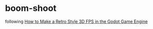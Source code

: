 # boom-shoot

following [How to Make a Retro Style 3D FPS in the Godot Game Engine](https://www.udemy.com/course/how-to-make-a-retro-style-3d-fps-in-the-godot-game-engine)
